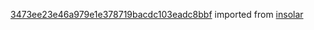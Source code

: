 [3473ee23e46a979e1e378719bacdc103eadc8bbf](https://github.com/insolar/insolar/commit/3473ee23e46a979e1e378719bacdc103eadc8bbf) imported from [insolar](https://github.com/insolar/insolar)
